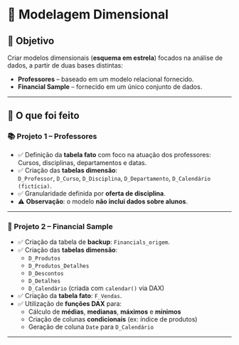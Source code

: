 # 📘 Modelagem Dimensional

## 🎯 Objetivo

Criar modelos dimensionais (**esquema em estrela**) focados na análise de dados, a partir de duas bases distintas:

- **Professores** – baseado em um modelo relacional fornecido.
- **Financial Sample** – fornecido em um único conjunto de dados.

---

## 🧩 O que foi feito

### 📚 Projeto 1 – Professores

- ✅ Definição da **tabela fato** com foco na atuação dos professores:  
  Cursos, disciplinas, departamentos e datas.
- ✅ Criação das **tabelas dimensão**:  
  `D_Professor`, `D_Curso`, `D_Disciplina`, `D_Departamento`, `D_Calendário (fictícia)`.
- ✅ Granularidade definida por **oferta de disciplina**.
- ⚠️ **Observação**: o modelo **não inclui dados sobre alunos**.

---

### 💼 Projeto 2 – Financial Sample

- ✅ Criação da tabela de **backup**: `Financials_origem`.
- ✅ Criação das **tabelas dimensão**:
  - `D_Produtos`
  - `D_Produtos_Detalhes`
  - `D_Descontos`
  - `D_Detalhes`
  - `D_Calendário` (criada com `calendar()` via DAX)
- ✅ Criação da **tabela fato**: `F_Vendas`.
- ✅ Utilização de **funções DAX** para:
  - Cálculo de **médias**, **medianas**, **máximos** e **mínimos**
  - Criação de colunas **condicionais** (ex: índice de produtos)
  - Geração de coluna `Date` para `D_Calendário`

---
